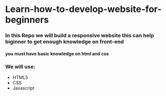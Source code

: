 # Learn-how-to-develop-website-for-beginners

### In this Repo we will build a responsive website this can help biginner to get enough knowledge on front-end

#### you must have basic knowledge on html and css 

### We will use:
* HTML5
* CSS
* Javascript
